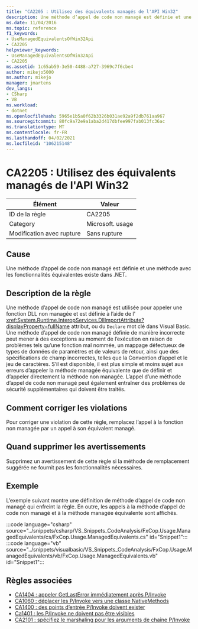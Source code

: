 ```yaml
---
title: "CA2205 : Utilisez des équivalents managés de l'API Win32"
description: Une méthode d’appel de code non managé est définie et une méthode avec les fonctionnalités équivalentes existe dans .NET.
ms.date: 11/04/2016
ms.topic: reference
f1_keywords:
- UseManagedEquivalentsOfWin32Api
- CA2205
helpviewer_keywords:
- UseManagedEquivalentsOfWin32Api
- CA2205
ms.assetid: 1c65ab59-3e50-4488-a727-3969c7f6cbe4
author: mikejo5000
ms.author: mikejo
manager: jmartens
dev_langs:
- CSharp
- VB
ms.workload:
- dotnet
ms.openlocfilehash: 5965e1b5a0f62b3326b031ae92a9f2db761aa967
ms.sourcegitcommit: 80fc9a72e9a1aba2d417dbfee997fab013fc36ac
ms.translationtype: MT
ms.contentlocale: fr-FR
ms.lasthandoff: 04/02/2021
ms.locfileid: "106215148"
---
```

# <a name="ca2205-use-managed-equivalents-of-win32-api"></a>CA2205 : Utilisez des équivalents managés de l'API Win32

|Élément|Valeur|
|-|-|
|ID de la règle|CA2205|
|Category|Microsoft. usage|
|Modification avec rupture|Sans rupture|

## <a name="cause"></a>Cause

Une méthode d’appel de code non managé est définie et une méthode avec les fonctionnalités équivalentes existe dans .NET.

## <a name="rule-description"></a>Description de la règle

Une méthode d’appel de code non managé est utilisée pour appeler une fonction DLL non managée et est définie à l’aide de l' <xref:System.Runtime.InteropServices.DllImportAttribute?displayProperty=fullName> attribut, ou du `Declare` mot clé dans Visual Basic. Une méthode d’appel de code non managé définie de manière incorrecte peut mener à des exceptions au moment de l’exécution en raison de problèmes tels qu’une fonction mal nommée, un mappage défectueux de types de données de paramètres et de valeurs de retour, ainsi que des spécifications de champ incorrectes, telles que la Convention d’appel et le jeu de caractères. S’il est disponible, il est plus simple et moins sujet aux erreurs d’appeler la méthode managée équivalente que de définir et d’appeler directement la méthode non managée. L’appel d’une méthode d’appel de code non managé peut également entraîner des problèmes de sécurité supplémentaires qui doivent être traités.

## <a name="how-to-fix-violations"></a>Comment corriger les violations

Pour corriger une violation de cette règle, remplacez l’appel à la fonction non managée par un appel à son équivalent managé.

## <a name="when-to-suppress-warnings"></a>Quand supprimer les avertissements

Supprimez un avertissement de cette règle si la méthode de remplacement suggérée ne fournit pas les fonctionnalités nécessaires.

## <a name="example"></a>Exemple

L’exemple suivant montre une définition de méthode d’appel de code non managé qui enfreint la règle. En outre, les appels à la méthode d’appel de code non managé et à la méthode managée équivalente sont affichés.

:::code language="csharp" source="../snippets/csharp/VS_Snippets_CodeAnalysis/FxCop.Usage.ManagedEquivalents/cs/FxCop.Usage.ManagedEquivalents.cs" id="Snippet1":::
:::code language="vb" source="../snippets/visualbasic/VS_Snippets_CodeAnalysis/FxCop.Usage.ManagedEquivalents/vb/FxCop.Usage.ManagedEquivalents.vb" id="Snippet1":::

## <a name="related-rules"></a>Règles associées

- [CA1404 : appeler GetLastError immédiatement après P/Invoke](../code-quality/ca1404.md)
- [CA1060 : déplacer les P/Invoke vers une classe NativeMethods](/dotnet/fundamentals/code-analysis/quality-rules/ca1060)
- [CA1400 : des points d’entrée P/Invoke doivent exister](../code-quality/ca1400.md)
- [Ca1401 : les P/Invoke ne doivent pas être visibles](/dotnet/fundamentals/code-analysis/quality-rules/ca1401)
- [CA2101 : spécifiez le marshaling pour les arguments de chaîne P/Invoke](/dotnet/fundamentals/code-analysis/quality-rules/ca2101)
